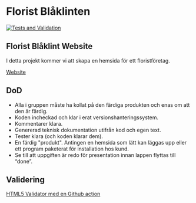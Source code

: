# Florist Blåklinten
[![Tests and Validation](https://github.com/NTIG-Uppsala/florist-blaklinten/actions/workflows/tests.yml/badge.svg)](https://github.com/NTIG-Uppsala/florist-blaklinten/actions/workflows/tests.yml)

## Florist Blåklint Website
I detta projekt kommer vi att skapa en hemsida för ett floristföretag.

[Website](https://ntig-uppsala.github.io/florist-blaklinten/)


## DoD
- Alla i gruppen måste ha kollat på den färdiga produkten och enas om att den är färdig.
- Koden incheckad och klar i erat versionshanteringssystem.
- Kommentarer klara.
- Genererad teknisk dokumentation utifrån kod och egen text.
- Tester klara (och koden klarar dem).
- En färdig "produkt". Antingen en hemsida som lätt kan läggas upp eller ett program paketerat för installation hos kund. 
- Se till att uppgiften är redo för presentation innan lappen flyttas till “done”.

## Validering
[HTML5 Validator med en Github action](https://github.com/marketplace/actions/html5-validator)

